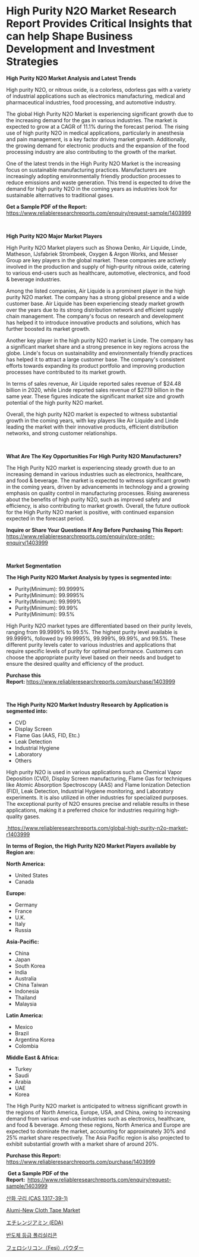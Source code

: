 <p><h1>High Purity N2O Market Research Report Provides Critical Insights that can help Shape Business Development and Investment Strategies</h1></p><p><strong>High Purity N2O Market Analysis and Latest Trends</strong></p>
<p><p>High purity N2O, or nitrous oxide, is a colorless, odorless gas with a variety of industrial applications such as electronics manufacturing, medical and pharmaceutical industries, food processing, and automotive industry.</p><p>The global High Purity N2O Market is experiencing significant growth due to the increasing demand for the gas in various industries. The market is expected to grow at a CAGR of 11.1% during the forecast period. The rising use of high purity N2O in medical applications, particularly in anesthesia and pain management, is a key factor driving market growth. Additionally, the growing demand for electronic products and the expansion of the food processing industry are also contributing to the growth of the market.</p><p>One of the latest trends in the High Purity N2O Market is the increasing focus on sustainable manufacturing practices. Manufacturers are increasingly adopting environmentally friendly production processes to reduce emissions and waste generation. This trend is expected to drive the demand for high purity N2O in the coming years as industries look for sustainable alternatives to traditional gases.</p></p>
<p><strong>Get a Sample PDF of the Report:&nbsp;</strong> <a href="https://www.reliableresearchreports.com/enquiry/request-sample/1403999">https://www.reliableresearchreports.com/enquiry/request-sample/1403999</a></p>
<p>&nbsp;</p>
<p><strong>High Purity N2O Major Market Players</strong></p>
<p><p>High Purity N2O Market players such as Showa Denko, Air Liquide, Linde, Matheson, IJsfabriek Strombeek, Oxygen & Argon Works, and Messer Group are key players in the global market. These companies are actively involved in the production and supply of high-purity nitrous oxide, catering to various end-users such as healthcare, automotive, electronics, and food & beverage industries.</p><p>Among the listed companies, Air Liquide is a prominent player in the high purity N2O market. The company has a strong global presence and a wide customer base. Air Liquide has been experiencing steady market growth over the years due to its strong distribution network and efficient supply chain management. The company's focus on research and development has helped it to introduce innovative products and solutions, which has further boosted its market growth.</p><p>Another key player in the high purity N2O market is Linde. The company has a significant market share and a strong presence in key regions across the globe. Linde's focus on sustainability and environmentally friendly practices has helped it to attract a large customer base. The company's consistent efforts towards expanding its product portfolio and improving production processes have contributed to its market growth.</p><p>In terms of sales revenue, Air Liquide reported sales revenue of $24.48 billion in 2020, while Linde reported sales revenue of $27.19 billion in the same year. These figures indicate the significant market size and growth potential of the high purity N2O market.</p><p>Overall, the high purity N2O market is expected to witness substantial growth in the coming years, with key players like Air Liquide and Linde leading the market with their innovative products, efficient distribution networks, and strong customer relationships.</p></p>
<p>&nbsp;</p>
<p><strong>What Are The Key Opportunities For High Purity N2O Manufacturers?</strong></p>
<p><p>The High Purity N2O market is experiencing steady growth due to an increasing demand in various industries such as electronics, healthcare, and food & beverage. The market is expected to witness significant growth in the coming years, driven by advancements in technology and a growing emphasis on quality control in manufacturing processes. Rising awareness about the benefits of high purity N2O, such as improved safety and efficiency, is also contributing to market growth. Overall, the future outlook for the High Purity N2O market is positive, with continued expansion expected in the forecast period.</p></p>
<p><strong>Inquire or Share Your Questions If Any Before Purchasing This Report:</strong> <a href="https://www.reliableresearchreports.com/enquiry/pre-order-enquiry/1403999">https://www.reliableresearchreports.com/enquiry/pre-order-enquiry/1403999</a></p>
<p>&nbsp;</p>
<p><strong>Market Segmentation</strong></p>
<p><strong>The High Purity N2O Market Analysis by types is segmented into:</strong></p>
<p><ul><li>Purity(Minimum): 99.9999%</li><li>Purity(Minimum): 99.9995%</li><li>Purity(Minimum): 99.999%</li><li>Purity(Minimum): 99.99%</li><li>Purity(Minimum): 99.5%</li></ul></p>
<p><p>High Purity N2O market types are differentiated based on their purity levels, ranging from 99.9999% to 99.5%. The highest purity level available is 99.9999%, followed by 99.9995%, 99.999%, 99.99%, and 99.5%. These different purity levels cater to various industries and applications that require specific levels of purity for optimal performance. Customers can choose the appropriate purity level based on their needs and budget to ensure the desired quality and efficiency of the product.</p></p>
<p><strong>Purchase this Report:&nbsp;</strong><a href="https://www.reliableresearchreports.com/purchase/1403999">https://www.reliableresearchreports.com/purchase/1403999</a></p>
<p>&nbsp;</p>
<p><strong>The High Purity N2O Market Industry Research by Application is segmented into:</strong></p>
<p><ul><li>CVD</li><li>Display Screen</li><li>Flame Gas (AAS, FID, Etc.)</li><li>Leak Detection</li><li>Industrial Hygiene</li><li>Laboratory</li><li>Others</li></ul></p>
<p><p>High purity N2O is used in various applications such as Chemical Vapor Deposition (CVD), Display Screen manufacturing, Flame Gas for techniques like Atomic Absorption Spectroscopy (AAS) and Flame Ionization Detection (FID), Leak Detection, Industrial Hygiene monitoring, and Laboratory experiments. It is also utilized in other industries for specialized purposes. The exceptional purity of N2O ensures precise and reliable results in these applications, making it a preferred choice for industries requiring high-quality gases.</p></p>
<p><a href="https://www.reliableresearchreports.com/global-high-purity-n2o-market-r1403999">&nbsp;https://www.reliableresearchreports.com/global-high-purity-n2o-market-r1403999</a></p>
<p><strong>In terms of Region, the High Purity N2O Market Players available by Region are:</strong></p>
<p>
    <p> <strong> North America: </strong>
        <ul>
            <li>United States</li>
            <li>Canada</li>
        </ul>
        </p> 
    <p> <strong> Europe: </strong>
        <ul>
            <li>Germany</li>
            <li>France</li>
            <li>U.K.</li>
            <li>Italy</li>
            <li>Russia</li>
        </ul>
        </p> 
    <p> <strong> Asia-Pacific: </strong>
        <ul>
            <li>China</li>
            <li>Japan</li>
            <li>South Korea</li>
            <li>India</li>
            <li>Australia</li>
            <li>China Taiwan</li>
            <li>Indonesia</li>
            <li>Thailand</li>
            <li>Malaysia</li>
        </ul>
        </p> 
    <p> <strong> Latin America: </strong>
        <ul>
            <li>Mexico</li>
            <li>Brazil</li>
            <li>Argentina Korea</li>
            <li>Colombia</li>
        </ul>
        </p> 
    <p> <strong> Middle East & Africa: </strong>
        <ul>
            <li>Turkey</li>
            <li>Saudi</li>
            <li>Arabia</li>
            <li>UAE</li>
            <li>Korea</li>
        </ul>
    </p>
    </p>
<p><p>The High Purity N2O market is anticipated to witness significant growth in the regions of North America, Europe, USA, and China, owing to increasing demand from various end-use industries such as electronics, healthcare, and food & beverage. Among these regions, North America and Europe are expected to dominate the market, accounting for approximately 30% and 25% market share respectively. The Asia Pacific region is also projected to exhibit substantial growth with a market share of around 20%.</p></p>
<p><strong>Purchase this Report: </strong><a href="https://www.reliableresearchreports.com/purchase/1403999">https://www.reliableresearchreports.com/purchase/1403999</a></p>
<p>&nbsp;<strong>Get a Sample PDF of the Report:&nbsp;&nbsp;</strong><a href="https://www.reliableresearchreports.com/enquiry/request-sample/1403999">https://www.reliableresearchreports.com/enquiry/request-sample/1403999</a></p>
<p><strong></strong></p>
<p><p><a href="https://github.com/GabrielBlanda5656/Market-Research-Report-List-2/blob/main/6130296107995.md">산화 구리 (CAS 1317-39-1)</a></p><p><a href="https://github.com/wybrqqeb6/Market-Research-Report-List-1/blob/main/alumi-new-cloth-tape-market.md">Alumi-New Cloth Tape Market</a></p><p><a href="https://github.com/SkylarReilly36/Market-Research-Report-List-1/blob/main/6889192114520.md">エチレンジアミン (EDA)</a></p><p><a href="https://github.com/mdmazharulnwr786/Market-Research-Report-List-1/blob/main/6692903124548.md">반도체 등급 폴리실리콘</a></p><p><a href="https://github.com/JaydaWisoky2014/Market-Research-Report-List-1/blob/main/8331866114519.md">フェロシリコン（Fesi）パウダー</a></p></p>